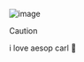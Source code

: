 ![image](https://github.com/degutting/degutting/assets/142726008/02dc18b3-3c6f-4633-a3a8-2e25a00a5fcc)


> [!CAUTIOn]
i love aesop carl 💙
